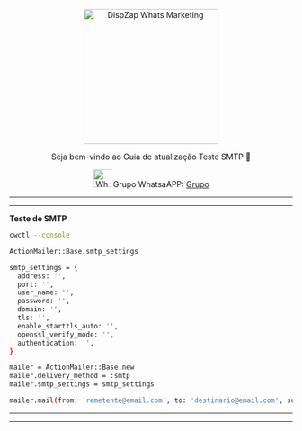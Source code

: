 <p align="center">
<img src="https://cwmkt.com.br/wp-content/uploads/2023/08/logo-github-cwmkt.svg" alt="DispZap Whats Marketing" width="240" />
<p align="center">Seja bem-vindo ao Guia de atualização Teste SMTP 🚀</p>
</p>
  
<p align="center">
<img src="https://whatsapp.com/favicon.ico" alt="WhatsAPP-logo" width="32" />
<span>Grupo WhatsaAPP: </span>
<a href="https://link.cwmkt.com.br/grupo-whats" target="_blank">Grupo</a>
</p>

<hr />
<hr />

**Teste de SMTP**

```bash
cwctl --console
```

```bash
ActionMailer::Base.smtp_settings
```

```bash
smtp_settings = {
  address: '',
  port: '',
  user_name: '',
  password: '',
  domain: '',
  tls: '',
  enable_starttls_auto: '',
  openssl_verify_mode: '',
  authentication: '',
}

mailer = ActionMailer::Base.new
mailer.delivery_method = :smtp
mailer.smtp_settings = smtp_settings

mailer.mail(from: 'remetente@email.com', to: 'destinario@email.com', subject: 'test', body: "Hello, you've got mail!").deliver
```

<hr />
<hr />
